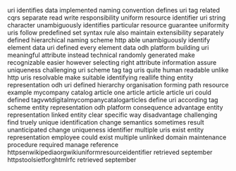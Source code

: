 uri identifies data implemented naming convention defines uri tag related cqrs separate read write responsibility uniform resource identifier uri string character unambiguously identifies particular resource guarantee uniformity uris follow predefined set syntax rule also maintain extensibility separately defined hierarchical naming scheme http able unambiguously identify element data uri defined every element data odh platform building uri meaningful attribute instead technical randomly generated make recognizable easier however selecting right attribute information assure uniqueness challenging uri scheme tag tag uris quite human readable unlike http uris resolvable make suitable identifying reallife thing entity representation odh uri defined hierarchy organisation forming path resource example mycompany catalog article one article article article uri could defined tagvwtdigitalmycompanycatalogarticles define uri according tag scheme entity representation odh platform consequence advantage entity representation linked entity clear specific way disadvantage challenging find truely unique identification change semantics sometimes result unanticipated change uniqueness identifier multiple uris exist entity representation employee could exist multiple unlinked domain maintenance procedure required manage reference httpsenwikipediaorgwikiuniformresourceidentifier retrieved september httpstoolsietforghtmlrfc retrieved september